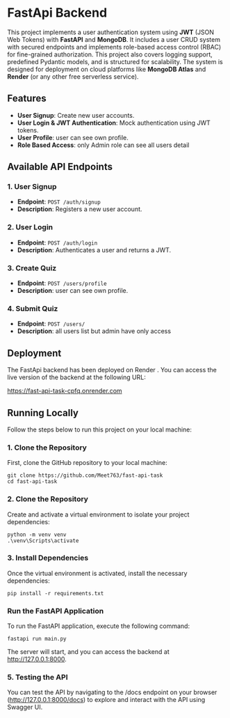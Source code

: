# FastApi Backend

 This project implements a user authentication system using **JWT** (JSON Web Tokens) with **FastAPI** and **MongoDB**. It includes a user CRUD system with secured endpoints and implements role-based access control (RBAC)  for fine-grained authorization. This project also covers logging support, predefined Pydantic models, and is structured for scalability. The system is designed for deployment on cloud platforms like **MongoDB Atlas** and **Render** (or any other free serverless service).

## Features

- **User Signup**: Create new user accounts.
- **User Login & JWT Authentication**: Mock authentication using JWT tokens.
- **User Profile**: user can see own profile.
- **Role Based Access**: only Admin role can see all users detail

## Available API Endpoints

### 1. User Signup

- **Endpoint**: `POST /auth/signup`
- **Description**: Registers a new user account.

### 2. User Login

- **Endpoint**: `POST /auth/login`
- **Description**: Authenticates a user and returns a JWT.

### 3. Create Quiz

- **Endpoint**: `POST /users/profile`
- **Description**: user can see own profile.

### 4. Submit Quiz

- **Endpoint**: `POST /users/`
- **Description**: all users list but admin have only access

## Deployment

  The FastApi backend has been deployed on Render . You can access the live version of the backend at  the following URL:

  https://fast-api-task-cpfq.onrender.com

## Running Locally

Follow the steps below to run this project on your local machine:

### 1. Clone the Repository
First, clone the GitHub repository to your local machine: 

    git clone https://github.com/Meet763/fast-api-task
    cd fast-api-task

### 2. Clone the Repository
Create and activate a virtual environment to isolate your project dependencies:

    python -m venv venv
    .\venv\Scripts\activate

### 3. Install Dependencies
Once the virtual environment is activated, install the necessary dependencies:

    pip install -r requirements.txt

### Run the FastAPI Application
To run the FastAPI application, execute the following command:

    fastapi run main.py

The server will start, and you can access the backend at http://127.0.0.1:8000.

### 5. Testing the API

You can test the API by navigating to the /docs endpoint on your browser (http://127.0.0.1:8000/docs) to explore and interact with the API using Swagger UI.





   
 




